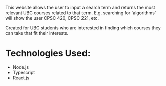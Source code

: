 This website allows the user to input a search term and returns the most relevant UBC courses related to that term. 
E.g. searching for 'algorithms' will show the user CPSC 420, CPSC 221, etc. 

Created for UBC students who are interested in finding which courses they can take that fit their interests. 

# Technologies Used: 
- Node.js 
- Typescript
- React.js 
